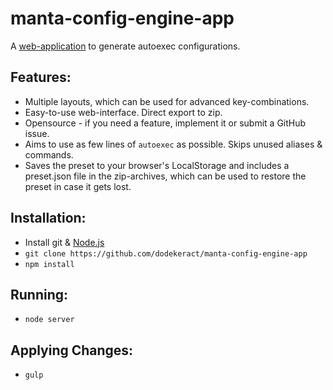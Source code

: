 # manta-config-engine-app
A [web-application](https://manta.dodekeract.report) to generate autoexec configurations.

## Features:
- Multiple layouts, which can be used for advanced key-combinations.
- Easy-to-use web-interface. Direct export to zip.
- Opensource - if you need a feature, implement it or submit a GitHub issue.
- Aims to use as few lines of `autoexec` as possible. Skips unused aliases & commands.
- Saves the preset to your browser's LocalStorage and includes a preset.json file in the zip-archives, which can be used to restore the preset in case it gets lost.

## Installation:
- Install git & [Node.js](https://nodejs.org)
- `git clone https://github.com/dodekeract/manta-config-engine-app`
- `npm install`

## Running:
- `node server`

## Applying Changes:
- `gulp`
